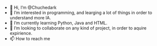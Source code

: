 - 👋 Hi, I’m @Chuchedark
- 👀 I’m interested in programming, and learging a lot of things in order to understand more IA.
- 🌱 I’m currently learning Python, Java and HTML.
- 💞️ I’m looking to collaborate on any kind of project, in order to aquire expirience. 
- 📫 How to reach me 

<!---
Chuchedark/Chuchedark is a ✨ special ✨ repository because its `README.md` (this file) appears on your GitHub profile.
You can click the Preview link to take a look at your changes.
--->
